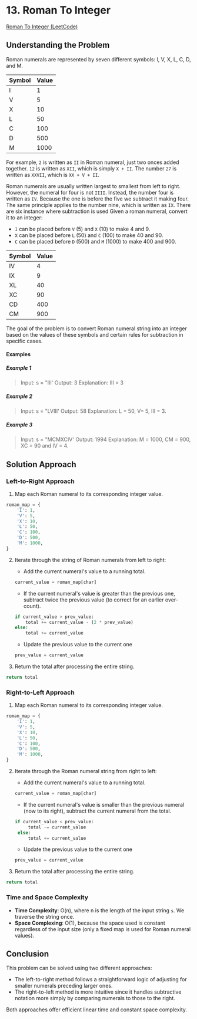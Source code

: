 # 13. Roman To Integer

[Roman To Integer (LeetCode)](https://leetcode.com/problems/roman-to-integer/description/?envType=study-plan-v2&envId=top-interview-150)

## Understanding the Problem

Roman numerals are represented by seven different symbols: I, V, X, L, C, D, and M.

| Symbol | Value |
| ------ | ----- |
| I      | 1     |
| V      | 5     |
| X      | 10    |
| L      | 50    |
| C      | 100   |
| D      | 500   |
| M      | 1000  |

For example, `2` is written as `II` in Roman numeral, just two onces added together. `12` is written as `XII`, which is simply `X + II`. The number `27` is written as `XXVII`, which is `XX + V + II`.

Roman numerals are usually written largest to smallest from left to right. However, the numeral for four is not `IIII`. Instead, the number four is written as `IV`. Because the one is before the five we subtract it making four. The same principle applies to the number nine, which is written as `IX`. There are six instance where subtraction is used Given a roman numeral, convert it to an integer:

- `I` can be placed before `V` (5) and `X` (10) to make 4 and 9.
- `X` can be placed before `L` (50) and `C` (100) to make 40 and 90.
- `C` can be placed before `D` (500) and `M` (1000) to make 400 and 900.

| Symbol | Value |
| ------ | ----- |
| IV     | 4     |
| IX     | 9     |
| XL     | 40    |
| XC     | 90    |
| CD     | 400   |
| CM     | 900   |

The goal of the problem is to convert Roman numeral string into an integer based on the values of these symbols and certain rules for subtraction in specific cases.

#### Examples

##### Example 1

> Input: s = "III'
> Output: 3
> Explanation: III = 3

##### Example 2

> Input: s = "LVIII'
> Output: 58
> Explanation: L = 50, V= 5, III = 3.

##### Example 3

> Input: s = "MCMXCIV'
> Output: 1994
> Explanation: M = 1000, CM = 900, XC = 90 and IV = 4.

## Solution Approach

### Left-to-Right Approach

1. Map each Roman numeral to its corresponding integer value.

```python
roman_map = {
    'I': 1,
    'V': 5,
    'X': 10,
    'L': 50,
    'C': 100,
    'D': 500,
    'M': 1000,
}
```

2. Iterate through the string of Roman numerals from left to right:

   - Add the current numeral's value to a running total.

   ```python
   current_value = roman_map[char]
   ```

   - If the current numeral's value is greater than the previous one, subtract twice the previous value (to correct for an earlier over-count).

   ```python
   if current_value > prev_value:
       total += current_value - (2 * prev_value)
   else:
       total += current_value
   ```

   - Update the previous value to the current one

   ```python
   prev_value = current_value
   ```

3. Return the total after processing the entire string.

```python
return total
```

### Right-to-Left Approach

1. Map each Roman numeral to its corresponding integer value.

```python
roman_map = {
    'I': 1,
    'V': 5,
    'X': 10,
    'L': 50,
    'C': 100,
    'D': 500,
    'M': 1000,
}
```

2. Iterate through the Roman numeral string from right to left:

   - Add the current numeral's value to a running total.

   ```python
   current_value = roman_map[char]
   ```

   - If the current numeral's value is smaller than the previous numeral (now to its right), subtract the current numeral from the total.

   ```python
   if current_value < prev_value:
        total -= current_value
    else:
        total += current_value
   ```

   - Update the previous value to the current one

   ```python
   prev_value = current_value
   ```

3. Return the total after processing the entire string.

```python
return total
```

### Time and Space Complexity

- **Time Complexity**: O(n), where n is the length of the input string `s`. We traverse the string once.
- **Space Complexing**: O(1), because the space used is constant regardless of the input size (only a fixed map is used for Roman numeral values).

## Conclusion

This problem can be solved using two different approaches:

- The left-to-right method follows a straightforward logic of adjusting for smaller numerals preceding larger ones.
- The right-to-left method is more intuitive since it handles subtractive notation more simply by comparing numerals to those to the right.

Both approaches offer efficient linear time and constant space complexity.
